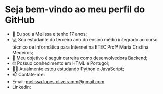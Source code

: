 # Seja bem-vindo ao meu perfil do GitHub
- 👋 Eu sou a Melissa e tenho 17 anos;
- 💻 Sou estudante do terceiro ano do ensino médio integrado ao curso técnico de Informática para Internet na ETEC Profª Maria Cristina Medeiros;
- 👀 Meu objetivo é seguir carreira como desenvolvedora Backend;
- 🤓 Possuo conhecimento em HTML e Portugol;
- 👨‍💻 Atualmente estou estudando Python e JavaScript;
- 📫 Contate-me: 
- Email: melissa.lopes.oliveiramm@gmail.com
- Linkedin: 



<!---
Mlopesoliveira/Mlopesoliveira is a ✨ special ✨ repository because its `README.md` (this file) appears on your GitHub profile.
You can click the Preview link to take a look at your changes.
--->
